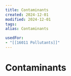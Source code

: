 ```yaml
---
title: Contaminants
created: 2024-12-01
modified: 2024-12-01
tags: 
alias: Contaminants

usedFor:
- "[[16011 Pollutants]]"
---
```

# Contaminants
